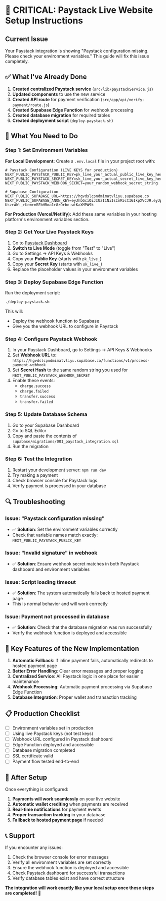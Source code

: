 # 🚨 CRITICAL: Paystack Live Website Setup Instructions

## Current Issue
Your Paystack integration is showing "Paystack configuration missing. Please check your environment variables." This guide will fix this issue completely.

## ✅ What I've Already Done

1. **Created centralized Paystack service** (`src/lib/paystackService.js`)
2. **Updated components** to use the new service
3. **Created API route** for payment verification (`src/app/api/verify-payment/route.js`)
4. **Created Supabase Edge Function** for webhook processing
5. **Created database migration** for required tables
6. **Created deployment script** (`deploy-paystack.sh`)

## 🔧 What You Need to Do

### Step 1: Set Environment Variables

**For Local Development:**
Create a `.env.local` file in your project root with:

```env
# Paystack Configuration (LIVE KEYS for production)
NEXT_PUBLIC_PAYSTACK_PUBLIC_KEY=pk_live_your_actual_public_live_key_here
NEXT_PUBLIC_PAYSTACK_SECRET_KEY=sk_live_your_actual_secret_live_key_here
NEXT_PUBLIC_PAYSTACK_WEBHOOK_SECRET=your_random_webhook_secret_string

# Supabase Configuration
NEXT_PUBLIC_SUPABASE_URL=https://hgvdslcpndmimatvliyu.supabase.co
NEXT_PUBLIC_SUPABASE_ANON_KEY=eyJhbGciOiJIUzI1NiIsInR5cCI6IkpXVCJ9.eyJpc3MiOiJzdXBhYmFzZSIsInJlZiI6ImhndmRzbGNwbmRtaW1hdHZsaXl1Iiwicm9sZSI6ImFub24iLCJpYXQiOjE3NTk0MzA2NjksImV4cCI6MjA3NTAwNjY2OX0.1d-UszrAW-_rUemrmBEbHRoa1r8zOrbo-wtKaXMPW9k
```

**For Production (Vercel/Netlify):**
Add these same variables in your hosting platform's environment variables section.

### Step 2: Get Your Live Paystack Keys

1. Go to [Paystack Dashboard](https://dashboard.paystack.com)
2. **Switch to Live Mode** (toggle from "Test" to "Live")
3. Go to Settings → API Keys & Webhooks
4. Copy your **Public Key** (starts with `pk_live_`)
5. Copy your **Secret Key** (starts with `sk_live_`)
6. Replace the placeholder values in your environment variables

### Step 3: Deploy Supabase Edge Function

Run the deployment script:

```bash
./deploy-paystack.sh
```

This will:
- Deploy the webhook function to Supabase
- Give you the webhook URL to configure in Paystack

### Step 4: Configure Paystack Webhook

1. In your Paystack Dashboard, go to Settings → API Keys & Webhooks
2. Set **Webhook URL** to: `https://hgvdslcpndmimatvliyu.supabase.co/functions/v1/process-payment-webhook`
3. Set **Secret Hash** to the same random string you used for `NEXT_PUBLIC_PAYSTACK_WEBHOOK_SECRET`
4. Enable these events:
   - `charge.success`
   - `charge.failed`
   - `transfer.success`
   - `transfer.failed`

### Step 5: Update Database Schema

1. Go to your Supabase Dashboard
2. Go to SQL Editor
3. Copy and paste the contents of `supabase/migrations/001_paystack_integration.sql`
4. Run the migration

### Step 6: Test the Integration

1. Restart your development server: `npm run dev`
2. Try making a payment
3. Check browser console for Paystack logs
4. Verify payment is processed in your database

## 🔍 Troubleshooting

### Issue: "Paystack configuration missing"
- ✅ **Solution**: Set the environment variables correctly
- Check that variable names match exactly: `NEXT_PUBLIC_PAYSTACK_PUBLIC_KEY`

### Issue: "Invalid signature" in webhook
- ✅ **Solution**: Ensure webhook secret matches in both Paystack dashboard and environment variables

### Issue: Script loading timeout
- ✅ **Solution**: The system automatically falls back to hosted payment page
- This is normal behavior and will work correctly

### Issue: Payment not processed in database
- ✅ **Solution**: Check that the database migration was run successfully
- Verify the webhook function is deployed and accessible

## 🎯 Key Features of the New Implementation

1. **Automatic Fallback**: If inline payment fails, automatically redirects to hosted payment page
2. **Better Error Handling**: Clear error messages and proper logging
3. **Centralized Service**: All Paystack logic in one place for easier maintenance
4. **Webhook Processing**: Automatic payment processing via Supabase Edge Function
5. **Database Integration**: Proper wallet and transaction tracking

## 📋 Production Checklist

- [ ] Environment variables set in production
- [ ] Using live Paystack keys (not test keys)
- [ ] Webhook URL configured in Paystack dashboard
- [ ] Edge Function deployed and accessible
- [ ] Database migration completed
- [ ] SSL certificate valid
- [ ] Payment flow tested end-to-end

## 🚀 After Setup

Once everything is configured:

1. **Payments will work seamlessly** on your live website
2. **Automatic wallet crediting** when payments are received
3. **Real-time notifications** for payment events
4. **Proper transaction tracking** in your database
5. **Fallback to hosted payment page** if needed

## 📞 Support

If you encounter any issues:

1. Check the browser console for error messages
2. Verify all environment variables are set correctly
3. Ensure the webhook function is deployed and accessible
4. Check Paystack dashboard for successful transactions
5. Verify database tables exist and have correct structure

**The integration will work exactly like your local setup once these steps are completed!** 🎉
